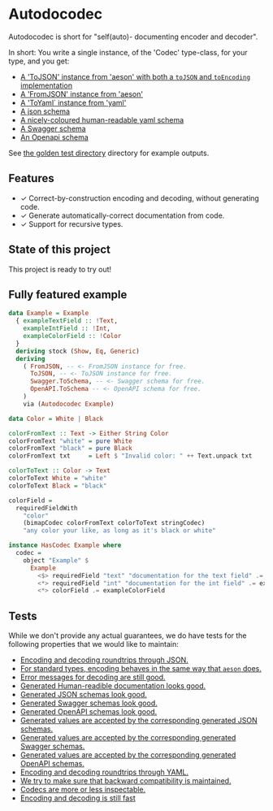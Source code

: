 # Autodocodec

Autodocodec is short for "self(auto)- documenting encoder and decoder".

In short:
You write a single instance, of the 'Codec' type-class, for your type, and you get:

* [A 'ToJSON' instance from 'aeson' with both a `toJSON` and `toEncoding` implementation](https://hackage.haskell.org/package/aeson-2.0.1.0/docs/Data-Aeson-Types.html#t:ToJSON)
* [A 'FromJSON' instance from 'aeson'](https://hackage.haskell.org/package/aeson-2.0.1.0/docs/Data-Aeson-Types.html#t:FromJSON)
* [A 'ToYaml` instance from 'yaml'](https://hackage.haskell.org/package/yaml-0.11.7.0/docs/Data-Yaml-Builder.html#t:ToYaml)
* [A json schema](http://json-schema.org/)
* [A nicely-coloured human-readable yaml schema](./autodocodec-yaml)
* [A Swagger schema](https://swagger.io/specification/v2/)
* [An Openapi schema](https://swagger.io/specification/)

See [the golden test directory](./autodocodec-api-usage/test_resources) directory for example outputs.

## Features

* ✓ Correct-by-construction encoding and decoding, without generating code.
* ✓ Generate automatically-correct documentation from code.
* ✓ Support for recursive types.

## State of this project

This project is ready to try out!


## Fully featured example

``` haskell
data Example = Example
  { exampleTextField :: !Text,
    exampleIntField :: !Int,
    exampleColorField :: !Color
  }
  deriving stock (Show, Eq, Generic)
  deriving
    ( FromJSON, -- <- FromJSON instance for free.
      ToJSON, -- <- ToJSON instance for free.
      Swagger.ToSchema, -- <- Swagger schema for free.
      OpenAPI.ToSchema -- <- OpenAPI schema for free.
    )
    via (Autodocodec Example)

data Color = White | Black

colorFromText :: Text -> Either String Color
colorFromText "white" = pure White
colorFromText "black" = pure Black
colorFromText txt     = Left $ "Invalid color: " ++ Text.unpack txt

colorToText :: Color -> Text
colorToText White = "white"
colorToText Black = "black"

colorField =
  requiredFieldWith
    "color"
    (bimapCodec colorFromText colorToText stringCodec)
    "any color your like, as long as it's black or white"

instance HasCodec Example where
  codec =
    object "Example" $
      Example
        <$> requiredField "text" "documentation for the text field" .= exampleTextField
        <*> requiredField "int" "documentation for the int field" .= exampleIntField
        <*> colorField .= exampleColorField
```

## Tests

While we don't provide any actual guarantees, we do have tests for the following properties that we would like to maintain:

* [Encoding and decoding roundtrips through JSON.](./autodocodec-api-usage/test/Autodocodec/AesonSpec.hs)
* [For standard types, encoding behaves in the same way that `aeson` does.](./autodocodec-api-usage/test/Autodocodec/AesonSpec.hs)
* [Error messages for decoding are still good.](./autodocodec-api-usage/test/Autodocodec/AesonSpec.hs)
* [Generated Human-readible documentation looks good.](./autodocodec-api-usage/test/Autodocodec/Yaml/DocumentSpec.hs)
* [Generated JSON schemas look good.](./autodocodec-api-usage/test/Autodocodec/Aeson/SchemaSpec.hs)
* [Generated Swagger schemas look good.](./autodocodec-api-usage/test/Autodocodec/SwaggerSpec.hs)
* [Generated OpenAPI schemas look good.](./autodocodec-api-usage/test/Autodocodec/OpenAPISpec.hs)
* [Generated values are accepted by the corresponding generated JSON schemas.](./autodocodec-api-usage/test/Autodocodec/Aeson/SchemaSpec.hs)
* [Generated values are accepted by the corresponding generated Swagger schemas.](./autodocodec-api-usage/test/Autodocodec/SwaggerSpec.hs)
* [Generated values are accepted by the corresponding generated OpenAPI schemas.](./autodocodec-api-usage/test/Autodocodec/OpenAPISpec.hs)
* [Encoding and decoding roundtrips through YAML.](./autodocodec-api-usage/test/Autodocodec/YamlSpec.hs)
* [We try to make sure that backward compatibility is maintained.](./autodocodec-api-usage/src/Autodocodec/Usage.hs)
* [Codecs are more or less inspectable.](./autodocodec-api-usage/test/Autodocodec/ShowSpec.hs)
* [Encoding and decoding is still fast](./autodocodec-api-usage/bench/Main.hs)
